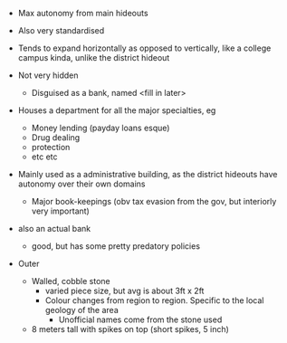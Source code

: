 - Max autonomy from main hideouts
- Also very standardised
- Tends to expand horizontally as opposed to vertically, like a college campus kinda, unlike the district hideout
- Not very hidden
	- Disguised as a bank, named \<fill in later\>
- Houses a department for all the major specialties, eg
	- Money lending (payday loans esque)
	- Drug dealing 
	- protection
	- etc etc
- Mainly used as a administrative building, as the district hideouts have autonomy over their own domains
	- Major book-keepings (obv tax evasion from the gov, but interiorly very important)
- also an actual bank
	- good, but has some pretty predatory policies

- Outer 
	- Walled, cobble stone
		- varied piece size, but avg is about 3ft x 2ft
		- Colour changes from region to region. Specific to the local geology of the area
			- Unofficial names come from the stone used 
	- 8 meters tall with spikes on top (short spikes, 5 inch)